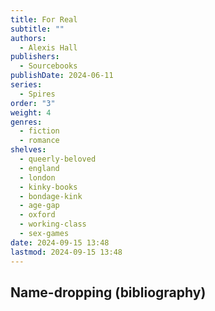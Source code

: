 ```yaml
---
title: For Real
subtitle: ""
authors:
  - Alexis Hall
publishers:
  - Sourcebooks
publishDate: 2024-06-11
series:
  - Spires
order: "3"
weight: 4
genres:
  - fiction
  - romance
shelves:
  - queerly-beloved
  - england
  - london
  - kinky-books
  - bondage-kink
  - age-gap
  - oxford
  - working-class
  - sex-games
date: 2024-09-15 13:48
lastmod: 2024-09-15 13:48
---
```


## Name-dropping (bibliography)

